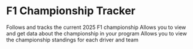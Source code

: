 # F1 Championship Tracker
Follows and tracks the current 2025 F1 championship
Allows you to view and get data about the championship in your program
Allows you to view the championship standings for each driver and team
